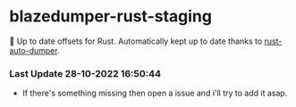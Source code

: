 # blazedumper-rust-staging

🚀 Up to date offsets for Rust. Automatically kept up to date thanks to [rust-auto-dumper](https://github.com/Akandesh/rust-auto-dumper).


### Last Update 28-10-2022 16:50:44
- If there's something missing then open a issue and i'll try to add it asap.